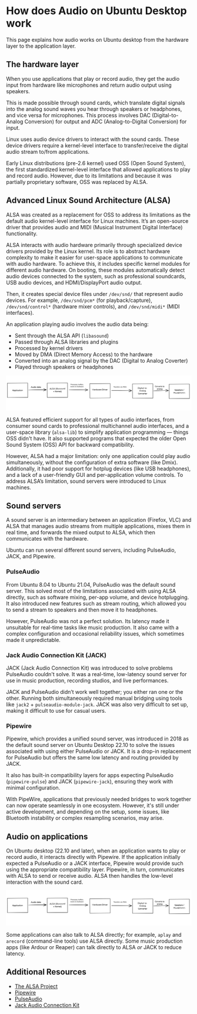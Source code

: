 # How does Audio on Ubuntu Desktop work

This page explains how audio works on Ubuntu desktop from the hardware layer to the application layer.

## The hardware layer

When you use applications that play or record audio, they get the audio input from hardware like microphones and return audio output using speakers.

This is made possible through sound cards, which translate digital signals into the analog sound waves you hear through speakers or headphones, and vice versa for microphones. This process involves DAC (Digital-to-Analog Conversion) for output and ADC (Analog-to-Digital Conversion) for input.

Linux uses audio device drivers to interact with the sound cards. These device drivers require a kernel-level interface to transfer/receive the digital audio stream to/from applications.

Early Linux distributions (pre-2.6 kernel) used OSS (Open Sound System), the first standardized kernel-level interface that allowed applications to play and record audio. However, due to its limitations and because it was partially proprietary software, OSS was replaced by ALSA.

## Advanced Linux Sound Architecture (ALSA)

ALSA was created as a replacement for OSS to address its limitations as the default audio kernel-level interface for Linux machines. It’s an open-source driver that provides audio and MIDI (Musical Instrument Digital Interface) functionality.

ALSA interacts with audio hardware primarily through specialized device drivers provided by the Linux kernel. Its role is to abstract hardware complexity to make it easier for user-space applications to communicate with audio hardware. To achieve this, it includes specific kernel modules for different audio hardware. On booting, these modules automatically detect audio devices connected to the system, such as professional soundcards, USB audio devices, and HDMI/DisplayPort audio output.

Then, it creates special device files under `/dev/snd/` that represent audio devices. For example, `/dev/snd/pcm*` (for playback/capture), `/dev/snd/control*` (hardware mixer controls), and `/dev/snd/midi*` (MIDI interfaces).

An application playing audio involves the audio data being:

* Sent through the ALSA API (`libasound`)
* Passed through ALSA libraries and plugins
* Processed by kernel drivers
* Moved by DMA (Direct Memory Access) to the hardware
* Converted into an analog signal by the DAC (Digital to Analog Coverter)
* Played through speakers or headphones

![ALSA only flow on Ubuntu](../assets/explanation/audio-on-ubuntu/alsa-flow.jpg)

ALSA featured efficient support for all types of audio interfaces, from consumer sound cards to professional multichannel audio interfaces, and a user-space library (`alsa-lib`) to simplify application programming — things OSS didn't have. It also supported programs that expected the older Open Sound System (OSS) API for backward compatibility.

However, ALSA had a major limitation: only one application could play audio simultaneously, without the configuration of extra software (like Dmix). Additionally, it had poor support for hotplug devices (like USB headphones), and a lack of a user-friendly GUI and per-application volume controls. To address ALSA’s limitation, sound servers were introduced to Linux machines.

## Sound servers

A sound server is an intermediary between an application (Firefox, VLC) and ALSA that manages audio streams from multiple applications, mixes them in real time, and forwards the mixed output to ALSA, which then communicates with the hardware. 

Ubuntu can run several different sound servers, including PulseAudio, JACK, and Pipewire.

### PulseAudio

From Ubuntu 8.04 to Ubuntu 21.04, PulseAudio was the default sound server. This solved most of the limitations associated with using ALSA directly, such as software mixing, per-app volume, and device hotplugging. It also introduced new features such as stream routing, which allowed you to send a stream to speakers and then move it to headphones.

However, PulseAudio was not a perfect solution. Its latency made it unsuitable for real-time tasks like music production. It also came with a complex configuration and occasional reliability issues, which sometimes made it unpredictable.

### Jack Audio Connection Kit (JACK)

JACK (Jack Audio Connection Kit) was introduced to solve problems PulseAudio couldn't solve. It was a real-time, low-latency sound server for use in music production, recording studios, and live performances.

JACK and PulseAudio didn’t work well together; you either ran one or the other. Running both simultaneously required manual bridging using tools like `jack2` + `pulseaudio-module-jack`. JACK was also very difficult to set up, making it difficult to use for casual users.

### Pipewire

Pipewire, which provides a unified sound server, was introduced in 2018 as the default sound server on Ubuntu Desktop 22.10 to solve the issues associated with using either PulseAudio or JACK. It is a drop-in replacement for PulseAudio but offers the same low latency and routing provided by JACK.

It also has built-in compatibility layers for apps expecting PulseAudio (`pipewire-pulse`) and JACK (`pipewire-jack`), ensuring they work with minimal configuration. 

With PipeWire, applications that previously needed bridges to work together can now operate seamlessly in one ecosystem. However, it's still under active development, and depending on the setup, some issues, like Bluetooth instability or complex resampling scenarios, may arise.

## Audio on applications

On Ubuntu desktop (22.10 and later), when an application wants to play or record audio, it interacts directly with Pipewire. If the application initially expected a PulseAudio or a JACK interface, Pipewire would provide such using the appropriate compatibility layer. Pipewire, in turn, communicates with ALSA to send or receive audio. ALSA then handles the low-level interaction with the sound card.

![How audio works on ubuntu](../assets/explanation/audio-on-ubuntu/alsa-flow.jpg)

Some applications can also talk to ALSA directly; for example, `aplay` and `arecord` (command-line tools) use ALSA directly. Some music production apps (like Ardour or Reaper) can talk directly to ALSA *or* JACK to reduce latency.

## Additional Resources

- [The ALSA Project](https://www.alsa-project.org/wiki/Main_Page)
- [Pipewire](https://pipewire.org/)
- [PulseAudio](https://wiki.archlinux.org/title/PulseAudio)
- [Jack Audio Connection Kit](https://jackaudio.org/)
